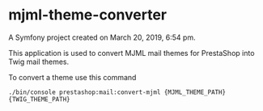 mjml-theme-converter
====================

A Symfony project created on March 20, 2019, 6:54 pm.

This application is used to convert MJML mail themes for PrestaShop into Twig
mail themes.

To convert a theme use this command

```
./bin/console prestashop:mail:convert-mjml {MJML_THEME_PATH} {TWIG_THEME_PATH}
```
